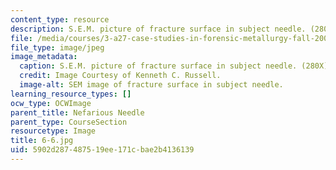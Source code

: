 ```yaml
---
content_type: resource
description: S.E.M. picture of fracture surface in subject needle. (280X)
file: /media/courses/3-a27-case-studies-in-forensic-metallurgy-fall-2007/5902d287487519ee171cbae2b4136139_6-6.jpg
file_type: image/jpeg
image_metadata:
  caption: S.E.M. picture of fracture surface in subject needle. (280X)
  credit: Image Courtesy of Kenneth C. Russell.
  image-alt: SEM image of fracture surface in subject needle.
learning_resource_types: []
ocw_type: OCWImage
parent_title: Nefarious Needle
parent_type: CourseSection
resourcetype: Image
title: 6-6.jpg
uid: 5902d287-4875-19ee-171c-bae2b4136139
---
```

